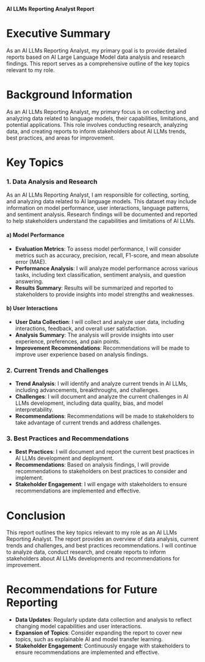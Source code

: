**AI LLMs Reporting Analyst Report**

**Executive Summary**
=======================

As an AI LLMs Reporting Analyst, my primary goal is to provide detailed reports based on AI Large Language Model data analysis and research findings. This report serves as a comprehensive outline of the key topics relevant to my role.

**Background Information**
=========================

As an AI LLMs Reporting Analyst, my primary focus is on collecting and analyzing data related to language models, their capabilities, limitations, and potential applications. This role involves conducting research, analyzing data, and creating reports to inform stakeholders about AI LLMs trends, best practices, and areas for improvement.

**Key Topics**
==============

### 1. Data Analysis and Research

As an AI LLMs Reporting Analyst, I am responsible for collecting, sorting, and analyzing data related to AI language models. This dataset may include information on model performance, user interactions, language patterns, and sentiment analysis. Research findings will be documented and reported to help stakeholders understand the capabilities and limitations of AI LLMs.

#### a) Model Performance

- **Evaluation Metrics**: To assess model performance, I will consider metrics such as accuracy, precision, recall, F1-score, and mean absolute error (MAE).
- **Performance Analysis**: I will analyze model performance across various tasks, including text classification, sentiment analysis, and question answering.
- **Results Summary**: Results will be summarized and reported to stakeholders to provide insights into model strengths and weaknesses.

#### b) User Interactions

- **User Data Collection**: I will collect and analyze user data, including interactions, feedback, and overall user satisfaction.
- **Analysis Summary**: The analysis will provide insights into user experience, preferences, and pain points.
- **Improvement Recommendations**: Recommendations will be made to improve user experience based on analysis findings.

### 2. Current Trends and Challenges

- **Trend Analysis**: I will identify and analyze current trends in AI LLMs, including advancements, breakthroughs, and challenges.
- **Challenges**: I will document and analyze the current challenges in AI LLMs development, including data quality, bias, and model interpretability.
- **Recommendations**: Recommendations will be made to stakeholders to take advantage of current trends and address challenges.

### 3. Best Practices and Recommendations

- **Best Practices**: I will document and report the current best practices in AI LLMs development and deployment.
- **Recommendations**: Based on analysis findings, I will provide recommendations to stakeholders on best practices to consider and implement.
- **Stakeholder Engagement**: I will engage with stakeholders to ensure recommendations are implemented and effective.

**Conclusion**
==============

This report outlines the key topics relevant to my role as an AI LLMs Reporting Analyst. The report provides an overview of data analysis, current trends and challenges, and best practices recommendations. I will continue to analyze data, conduct research, and create reports to inform stakeholders about AI LLMs developments and recommendations for improvement.

**Recommendations for Future Reporting**
=====================================

- **Data Updates**: Regularly update data collection and analysis to reflect changing model capabilities and user interactions.
- **Expansion of Topics**: Consider expanding the report to cover new topics, such as explainable AI and model transfer learning.
- **Stakeholder Engagement**: Continuously engage with stakeholders to ensure recommendations are implemented and effective.